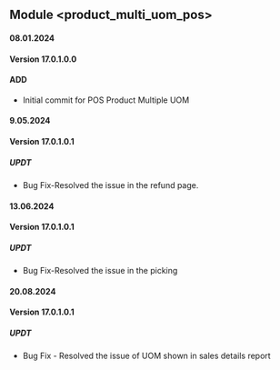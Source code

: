 ## Module <product_multi_uom_pos>

#### 08.01.2024
#### Version 17.0.1.0.0
#### ADD
- Initial commit for POS Product Multiple UOM

#### 9.05.2024
#### Version 17.0.1.0.1
##### UPDT
- Bug Fix-Resolved the issue in the refund page.

#### 13.06.2024
#### Version 17.0.1.0.1
##### UPDT
- Bug Fix-Resolved the issue in the picking 

#### 20.08.2024
#### Version 17.0.1.0.1
##### UPDT
- Bug Fix - Resolved the issue of UOM shown in sales details report
